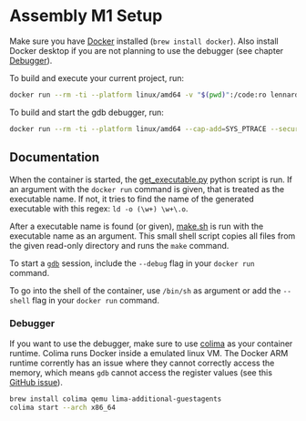# Assembly M1 Setup

Make sure you have [Docker](https://www.docker.com/) installed (`brew install docker`). Also install Docker desktop if you are not planning to use the debugger (see chapter [Debugger](#debugger)).

To build and execute your current project, run:
```sh
docker run --rm -ti --platform linux/amd64 -v "$(pwd)":/code:ro lennardend/x86-asm
```

To build and start the gdb debugger, run:
```sh
docker run --rm -ti --platform linux/amd64 --cap-add=SYS_PTRACE --security-opt seccomp=unconfined -v "$(pwd)":/code:ro lennardend/x86-asm --debug
```

## Documentation

When the container is started, the [get_executable.py](get_executable.py) python script is run. If an argument with the `docker run` command is given, that is treated as the executable name. If not, it tries to find the name of the generated executable with this regex: `ld -o (\w+) \w+\.o`.

After a executable name is found (or given), [make.sh](make.sh) is run with the executable name as an argument. This small shell script copies all files from the given read-only directory and runs the `make` command.

To start a [`gdb`](https://www.sourceware.org/gdb/) session, include the `--debug` flag in your `docker run` command.

To go into the shell of the container, use `/bin/sh` as argument or add the `--shell` flag in your `docker run` command.

### Debugger

If you want to use the debugger, make sure to use [colima](https://github.com/abiosoft/colima) as your container runtime. Colima runs Docker inside a emulated linux VM. The Docker ARM runtime corrently has an issue where they cannot correctly access the memory, which means `gdb` cannot access the register values (see this [GitHub issue](https://github.com/docker/for-mac/issues/6921)).

```sh
brew install colima qemu lima-additional-guestagents
colima start --arch x86_64
```
